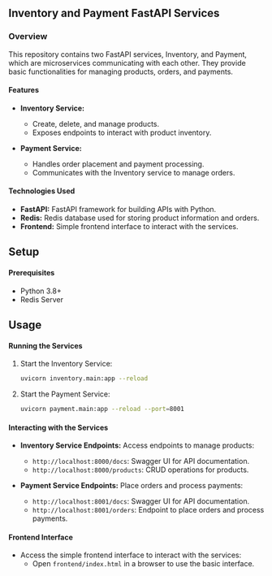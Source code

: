 ## Inventory and Payment FastAPI Services

### Overview

This repository contains two FastAPI services, Inventory, and Payment, which are microservices communicating with each other. They provide basic functionalities for managing products, orders, and payments.

#### Features

- **Inventory Service:**
  - Create, delete, and manage products.
  - Exposes endpoints to interact with product inventory.
  
- **Payment Service:**
  - Handles order placement and payment processing.
  - Communicates with the Inventory service to manage orders.

#### Technologies Used

- **FastAPI:** FastAPI framework for building APIs with Python.
- **Redis:** Redis database used for storing product information and orders.
- **Frontend:** Simple frontend interface to interact with the services.

## Setup

#### Prerequisites

- Python 3.8+
- Redis Server


## Usage

#### Running the Services

1. Start the Inventory Service:

    ```bash
    uvicorn inventory.main:app --reload
    ```

2. Start the Payment Service:

    ```bash
    uvicorn payment.main:app --reload --port=8001
    ```

#### Interacting with the Services

- **Inventory Service Endpoints:** Access endpoints to manage products:
    - `http://localhost:8000/docs`: Swagger UI for API documentation.
    - `http://localhost:8000/products`: CRUD operations for products.

- **Payment Service Endpoints:** Place orders and process payments:
    - `http://localhost:8001/docs`: Swagger UI for API documentation.
    - `http://localhost:8001/orders`: Endpoint to place orders and process payments.

#### Frontend Interface

- Access the simple frontend interface to interact with the services:
    - Open `frontend/index.html` in a browser to use the basic interface.
